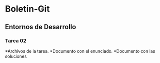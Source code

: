# Boletin-Git
## Entornos de Desarrollo
### Tarea 02

*Archivos de la tarea.
*Documento con el enunciado.
*Documento con las soluciones

